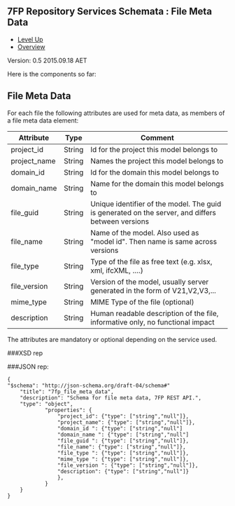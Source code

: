 ## 7FP Repository Services Schemata : File Meta Data ##

* [Level Up](../README.md)
* [Overview](./README.md)

Version: 0.5 2015.09.18 AET

Here is the components so far:

## File Meta Data

For each file the following attributes are used for meta data, as members of a file meta data element:
 
 Attribute   | Type | Comment |
-------------|------|---------|
project_id   |String|Id for the project this model belongs to
project_name |String|Names the project this model belongs to
domain_id    |String|Id for the domain this model belongs to
domain_name |String|Name for the domain this model belongs to
file_guid   |String|Unique identifier of the model. The guid is generated on the server, and differs between versions
file_name   |String|Name of the model. Also used as "model id". Then name is same across versions
file_type   |String|Type of the file as free text (e.g. xlsx, xml, ifcXML, ….) 
file_version|String|Version of the model, usually server generated in the form of V21,V2,V3,...
mime_type   |String| MIME Type of the file (optional)
description  |String|Human readable description of the file, informative only, no functional impact

The attributes are mandatory or optional depending on the service used.


###XSD rep

###JSON rep:

```
{
"$schema": "http://json-schema.org/draft-04/schema#" 
	"title": "7fp_file_meta_data",
	"description": "Schema for file meta data, 7FP REST API.",
	"type": "object",
			"properties": {
				"project_id": {"type": ["string","null"]},
				"project_name": {"type": ["string","null"]},
				"domain_id ": {"type": ["string","null"]
				"domain_name ": {"type": ["string","null"]
				"file_guid ": {"type": ["string","null"]},
				"file_name": {"type": ["string","null"]},
				"file_type ": {"type": ["string","null"]},
				"mime_type ": {"type": ["string","null"]},
				"file_version ": {"type": ["string","null"]},
				"description": {"type": ["string","null"]}
				},
			}
	}
}
```

